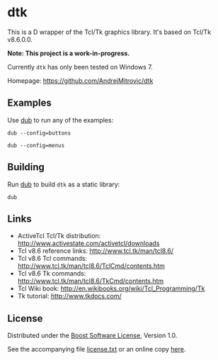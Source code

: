 # dtk

This is a D wrapper of the Tcl/Tk graphics library. It's based on Tcl/Tk v8.6.0.0.

**Note: This project is a work-in-progress.**

Currently `dtk` has only been tested on Windows 7.

Homepage: https://github.com/AndrejMitrovic/dtk

## Examples

Use [dub] to run any of the examples:

```
dub --config=buttons

dub --config=menus
```

## Building

Run [dub] to build `dtk` as a static library:

```
dub
```

## Links

- ActiveTcl Tcl/Tk distribution: http://www.activestate.com/activetcl/downloads
- Tcl v8.6 reference links: http://www.tcl.tk/man/tcl8.6/
- Tcl v8.6 Tcl commands: http://www.tcl.tk/man/tcl8.6/TclCmd/contents.htm
- Tcl v8.6 Tk commands: http://www.tcl.tk/man/tcl8.6/TkCmd/contents.htm
- Tcl Wiki book: http://en.wikibooks.org/wiki/Tcl_Programming/Tk
- Tk tutorial: http://www.tkdocs.com/

## License

Distributed under the [Boost Software License][BoostLicense], Version 1.0.

See the accompanying file [license.txt](https://raw.github.com/AndrejMitrovic/dtk/master/license.txt) or an online copy [here][BoostLicense].

[BoostLicense]: http://www.boost.org/LICENSE_1_0.txt
[dub]: http://code.dlang.org/download
